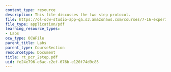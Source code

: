 ```yaml
---
content_type: resource
description: This file discusses the two step protocol.
file: https://ol-ocw-studio-app-qa.s3.amazonaws.com/courses/7-16-experimental-molecular-biology-biotechnology-ii-spring-2005/fe24e796e6acc2ef676be120f74d9c85_rt_pcr_2step.pdf
file_type: application/pdf
learning_resource_types:
- Labs
ocw_type: OCWFile
parent_title: Labs
parent_type: CourseSection
resourcetype: Document
title: rt_pcr_2step.pdf
uid: fe24e796-e6ac-c2ef-676b-e120f74d9c85
---
```

